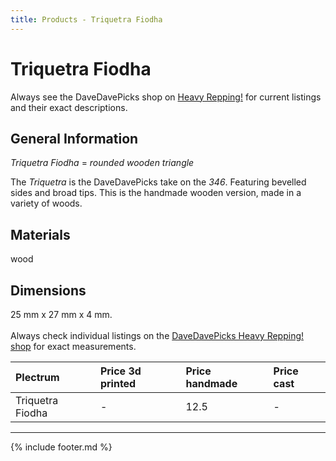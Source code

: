 ```yaml
---
title: Products - Triquetra Fiodha
---
```

# Triquetra Fiodha

Always see the DaveDavePicks shop on [Heavy Repping!](https://www.heavyrepping.com/store/shop/davedavepicks/) for current listings and their exact descriptions.

## General Information
*Triquetra Fiodha* = *rounded wooden triangle*

The *Triquetra* is the DaveDavePicks take on the *346*. Featuring bevelled sides and broad tips. This is the handmade wooden version, made in a variety of woods.

## Materials
wood

## Dimensions
25 mm x 27 mm x 4 mm.<br/><br/>Always check individual listings on the [DaveDavePicks Heavy Repping! shop](https://www.heavyrepping.com/shop/store/davedavepicks/) for exact measurements.

| **Plectrum**                                        | **Price 3d printed**   | **Price handmade**   | **Price cast**   |
|:----------------------------------------------------|:-----------------------|:---------------------|:-----------------|
| Triquetra Fiodha                                          | -               | 12.5             | -         |

---

{% include footer.md %}